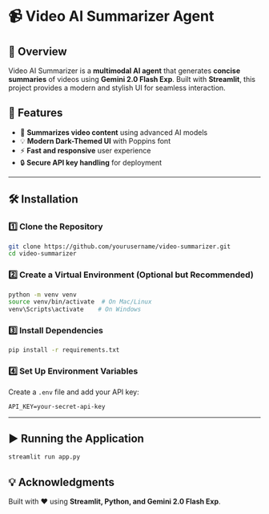 # 📹 Video AI Summarizer Agent

## 🚀 Overview
Video AI Summarizer is a **multimodal AI agent** that generates **concise summaries** of videos using **Gemini 2.0 Flash Exp**. Built with **Streamlit**, this project provides a modern and stylish UI for seamless interaction.

## 🌟 Features
- 🎥 **Summarizes video content** using advanced AI models
- 💡 **Modern Dark-Themed UI** with Poppins font
- ⚡ **Fast and responsive** user experience
- 🔒 **Secure API key handling** for deployment

---

## 🛠️ Installation

### 1️⃣ Clone the Repository
```sh
git clone https://github.com/yourusername/video-summarizer.git
cd video-summarizer
```

### 2️⃣ Create a Virtual Environment (Optional but Recommended)
```sh
python -m venv venv
source venv/bin/activate  # On Mac/Linux
venv\Scripts\activate    # On Windows
```

### 3️⃣ Install Dependencies
```sh
pip install -r requirements.txt
```

### 4️⃣ Set Up Environment Variables
Create a `.env` file and add your API key:
```
API_KEY=your-secret-api-key
```

---

## ▶️ Running the Application
```sh
streamlit run app.py
```

## 💡 Acknowledgments
Built with ❤️ using **Streamlit, Python, and Gemini 2.0 Flash Exp**.

